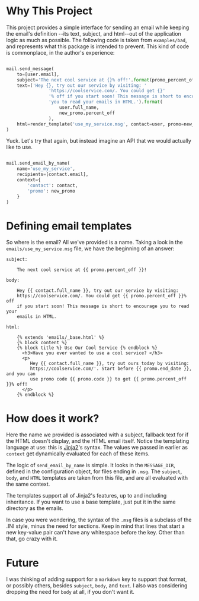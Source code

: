 
# Why This Project

This project provides a simple interface for sending an email while keeping the email's definition
--its text, subject, and html--out of the application logic as much as possible. The following code
is taken from `examples/bad`, and represents what this package is intended to prevent. This kind of
code is commonplace, in the author's experience:


```python

mail.send_message(
    to=[user.email],
    subject='The next cool service at {}% off!'.format(promo_percent_off=new_promo.percent_off),
    text=('Hey {}, try out our service by visiting: '
                'https://coolservice.com/. You could get {}'
                '% off if you start soon! This message is short to encourage '
                'you to read your emails in HTML.').format(
                    user.full_name,
                    new_promo.percent_off
                ),
    html=render_template('use_my_service.msg', contact=user, promo=new_promo)
)
```

Yuck. Let's try that again, but instead imagine an API that we
would actually like to use.

```python

mail.send_email_by_name(
    name='use_my_service',
    recipients=[contact.email],
    context={
        'contact': contact,
        'promo': new_promo
    }
)

```

# Defining email templates

So where is the email? All we've provided is a name. Taking a look in the
`emails/use_my_service.msg` file, we have the beginning of an answer:

```
subject:

    The next cool service at {{ promo.percent_off }}!

body:

    Hey {{ contact.full_name }}, try out our service by visiting:
    https://coolservice.com/. You could get {{ promo.percent_off }}% off
    if you start soon! This message is short to encourage you to read your
    emails in HTML.

html:

    {% extends 'emails/_base.html' %}
    {% block content %}
    {% block title %} Use Our Cool Service {% endblock %}
      <h3>Have you ever wanted to use a cool service? </h3>
      <p>
         Hey {{ contact.full_name }}, try out ours today by visiting:
         https://coolservice.com/'. Start before {{ promo.end_date }}, and you can
         use promo code {{ promo.code }} to get {{ promo.percent_off }}% off!
      </p>
    {% endblock %}
```

# How does it work?

Here the name we provided is associated with a subject, fallback text for if the
HTML doesn't display, and the HTML email itself. Notice the templating language
at use: this is [Jinja2](http://jinja.pocoo.org/)'s syntax. The values we passed
in earlier as `context` get dynamically evaluated for each of these items.

The logic of `send_email_by_name` is simple. It looks in the `MESSAGE_DIR`,
defined in the configuration object, for files ending in `.msg`. The `subject`,
`body`, and `HTML` templates are taken from this file, and are all evaluated
with the same context.

The templates support all of Jinja2's features, up to and including inheritance.
If you want to use a base template, just put it in the same directory as
the emails.

In case you were wondering, the syntax of the `.msg` files is a subclass of
the .INI style, minus the need for sections. Keep in mind that lines that start
a new key-value pair can't have any whitespace before the key. Other than that,
go crazy with it.

# Future

I was thinking of adding support for a `markdown` key to support that format,
or possibly others, besides `subject`, `body`, and `text`. I also was
considering dropping the need for `body` at all, if you don't want it.
